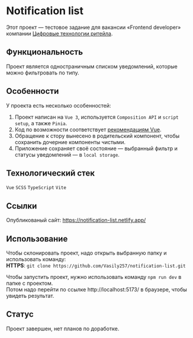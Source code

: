 # Notification list
Этот проект — тестовое задание для вакансии «Frontend developer» компании [Цифровые технологии ритейла](https://e-tag.pro/).  

## Функциональность
Проект является одностраничным списком уведомлений, которые можно фильтровать по типу.  

## Особенности
У проекта есть несколько особенностей:
1. Проект написан на `Vue 3`, используется `Composition API` и `script setup`, а также `Pinia`.
2. Код по возможности соответствует [рекомендациям Vue](https://v3.ru.vuejs.org/ru/style-guide/).
3. Обращение к стору вынесено в родительский компонент, чтобы сохранить дочерние компоненты чистыми.
4. Приложение сохраняет своё состояние — выбранный фильтр и статусы уведомлений — в `local storage`. 


## Технологический стек
`Vue` `SCSS` `TypeScript` `Vite`  

## Ссылки
Опубликованый сайт: https://notification-list.netlify.app/  

## Использование
Чтобы склонировать проект, надо открыть выбранную папку и использовать команду:  
**HTTPS**: `git clone https://github.com/Vasily257/notification-list.git`  

Чтобы запустить проект, нужно использовать команду `npm run dev` в папке с проектом.  
Потом надо перейти по ссылке http://localhost:5173/ в браузере, чтобы увидеть результат.

## Статус
Проект завершен, нет планов по доработке.
